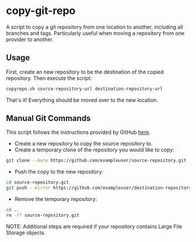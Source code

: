 # copy-git-repo

A script to copy a git repository from one location to another, including all branches and tags. Particularly useful when moving a repository from one provider to another.

## Usage

First, create an new repository to be the destination of the copied repository. Then execute the script:

```sh
copyrepo.sh source-repository-url destination-repository-url
```

That's it! Everything should be moved over to the new location.

## Manual Git Commands

This script follows the instructions provided by GitHub [here](https://help.github.com/articles/duplicating-a-repository/).

- Create a new repository to copy the source repository to.
- Create a temporary clone of the repository you would like to copy:
```sh
git clone --bare https://github.com/exampleuser/source-repository.git
```

- Push the copy to the new repository:
```sh
cd source-repository.git
git push --mirror https://github.com/exampleuser/destination-repository.git
```

- Remove the temporary repository:
```sh
cd ..
rm -rf source-repository.git
```

NOTE: Additional steps are required if your repository contains Large File Storage objects.
